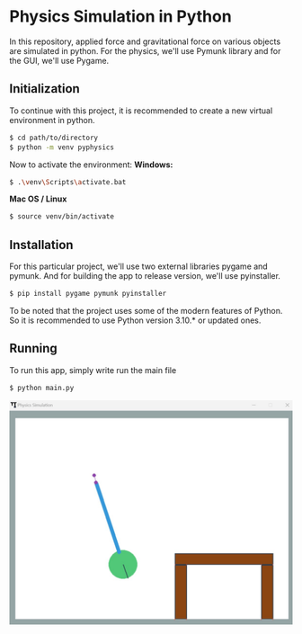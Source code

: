 # Physics Simulation in Python

In this repository, applied force and gravitational force on various objects are simulated in python. For the physics, we'll use Pymunk library and for the GUI, we'll use Pygame.

## Initialization
To continue with this project, it is recommended to create a new virtual environment in python.
```bash
$ cd path/to/directory
$ python -m venv pyphysics
```
Now to activate the environment:
**Windows:**
```bash
$ .\venv\Scripts\activate.bat
```
**Mac OS / Linux**
```bash
$ source venv/bin/activate
```
## Installation
For this particular project, we'll use two external libraries pygame and pymunk. And for building the app to release version, we'll use pyinstaller.
```bash
$ pip install pygame pymunk pyinstaller
```
To be noted that the project uses some of the modern features of Python. So it is recommended to use Python version 3.10.* or updated ones.

## Running
To run this app, simply write run the main file
```bash
$ python main.py
```

[![Demo](https://raw.githubusercontent.com/mmycin/Physics-Simulation-/master/thumbnai..jpg)](https://raw.githubusercontent.com/mmycin/Physics-Simulation-/blob/master/20240805-1850-04.3335478.mp4)
